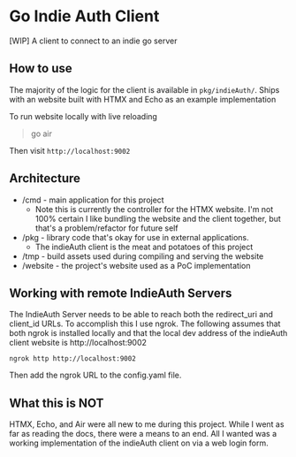 # Go Indie Auth Client

[WIP] A client to connect to an indie go server

## How to use

The majority of the logic for the client is available in `pkg/indieAuth/`. Ships with an website built with HTMX and Echo as an example implementation 

To run website locally with live reloading

> go air

Then visit `http://localhost:9002`

## Architecture

- /cmd - main application for this project
  - Note this is currently the controller for the HTMX website. I'm not 100% certain I like bundling the website and the client together, but that's a problem/refactor for future self
- /pkg - library code that's okay for use in external applications. 
  - The indieAuth client is the meat and potatoes of this project
- /tmp - build assets used during compiling and serving the website
- /website - the project's website used as a PoC implementation

## Working with remote IndieAuth Servers

The IndieAuth Server needs to be able to reach both the redirect_uri and client_id URLs. To accomplish this I use ngrok. The following assumes that both ngrok is installed locally and that the local dev address of the indieAuth client website is http://localhost:9002

`ngrok http http://localhost:9002`

Then add the ngrok URL to the config.yaml file.

## What this is NOT

HTMX, Echo, and Air were all new to me during this project. While I went as far as reading the docs, there were a means to an end. All I wanted was a working implementation of the indieAuth client on via a web login form.